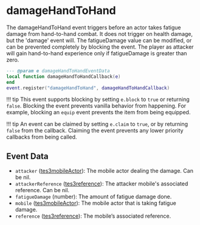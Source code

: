# damageHandToHand

The damageHandToHand event triggers before an actor takes fatigue damage from hand-to-hand combat. It does not trigger on health damage, but the 'damage' event will. The fatigueDamage value can be modified, or can be prevented completely by blocking the event. The player as attacker will gain hand-to-hand experience only if fatigueDamage is greater than zero.

```lua
--- @param e damageHandToHandEventData
local function damageHandToHandCallback(e)
end
event.register("damageHandToHand", damageHandToHandCallback)
```

!!! tip
	This event supports blocking by setting `e.block` to `true` or returning `false`. Blocking the event prevents vanilla behavior from happening. For example, blocking an `equip` event prevents the item from being equipped.

!!! tip
	An event can be claimed by setting `e.claim` to `true`, or by returning `false` from the callback. Claiming the event prevents any lower priority callbacks from being called.

## Event Data

* `attacker` ([tes3mobileActor](../../types/tes3mobileActor)): The mobile actor dealing the damage. Can be nil.
* `attackerReference` ([tes3reference](../../types/tes3reference)): The attacker mobile's associated reference. Can be nil.
* `fatigueDamage` (number): The amount of fatigue damage done.
* `mobile` ([tes3mobileActor](../../types/tes3mobileActor)): The mobile actor that is taking fatigue damage.
* `reference` ([tes3reference](../../types/tes3reference)): The mobile’s associated reference.

